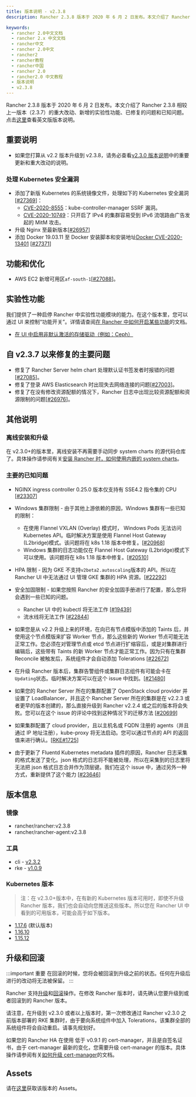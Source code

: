 ```yaml
---
title: 版本说明 - v2.3.8
description: Rancher 2.3.8 版本于 2020 年 6 月 2 日发布。本文介绍了 Rancher 2.3.8 相较上一版本（2.3.7）的重大改动、新增的实验性功能、已修复的问题和已知问题。

keywords:
  - rancher 2.0中文文档
  - rancher 2.x 中文文档
  - rancher中文
  - rancher 2.0中文
  - rancher2
  - rancher教程
  - rancher中国
  - rancher 2.0
  - rancher2.0 中文教程
  - 版本说明
  - v2.3.8
---
```


Rancher 2.3.8 版本于 2020 年 6 月 2 日发布。本文介绍了 Rancher 2.3.8 相较上一版本（2.3.7）的重大改动、新增的实验性功能、已修复的问题和已知问题。点击[这里](https://github.com/rancher/rancher/releases/tag/v2.3.8)查看英文版版本说明。

## 重要说明

- 如果您打算从 v2.2 版本升级到 v2.3.8，请务必查看[v2.3.0 版本说明](/docs/releases/v2.3.0)中的重要更新和重大改动的说明。

### 处理 Kubernetes 安全漏洞

- 添加了新版 Kubernetes 的系统镜像文件，处理如下的 Kubernetes 安全漏洞[[#27369](https://github.com/rancher/rancher/issues/27369)]：
  - [CVE-2020-8555](https://groups.google.com/forum/#!msg/kubernetes-announce/BGG-uvklk7Y/Rt-IiUHbAgAJ)：kube-controller-manager SSRF 漏洞。
  - [CVE-2020-10749](https://groups.google.com/forum/#!msg/kubernetes-announce/wGuDMGdnW9M/BL0yqFzbAgAJ)：只开启了 IPv4 的集群容易受到 IPv6 流氓路由广告发起的 MitM 攻击。
- 升级 Nginx 至最新版本[[#26957](https://github.com/rancher/rancher/issues/26957)]
- 添加 Docker 19.03.11 至 Docker 安装脚本和安装地址[Docker CVE-2020-13401](https://cve.mitre.org/cgi-bin/cvename.cgi?name=CVE-2020-13401) [[#27371](https://github.com/rancher/rancher/issues/27371)]

## 功能和优化

- AWS EC2 新增可用区`af-south-1`[[#27088](https://github.com/rancher/rancher/issues/27088)]。

## 实验性功能

我们提供了一种启停 Rancher 中实验性功能模块的能力。在这个版本里，您可以通过 UI 来控制“功能开关”。详情请查阅[在 Rancher 中如何开启某些功能](/docs/installation/options/feature-flags/_index)的文档。

- [在 UI 中启用非默认激活的存储驱动（例如：Ceph）](/docs/installation/options/feature-flags/enable-not-default-storage-drivers/_index)

## 自 v2.3.7 以来修复的主要问题

- 修复了 Rancher Server helm chart 处理默认证书签发者时报错的问题[[#27085](https://github.com/rancher/rancher/issues/27085)]。
- 修复了登录 AWS Elasticsearch 时出现失去网络连接的问题[[#27003](https://github.com/rancher/rancher/issues/27003)]。
- 修复了在没有修改资源配额的情况下，Rancher 日志中出现比较资源配额和资源限制的问题[[#26976](https://github.com/rancher/rancher/issues/26976)]。

## 其他说明

### 离线安装和升级

在 v2.3.0+的版本里，离线安装不再需要手动同步 system charts 的源代码仓库了。具体操作请参阅有关[安装 Rancher 时，如何使用内嵌的 system charts](/docs/installation/other-installation-methods/air-gap/install-rancher/_index)。

### 主要的已知问题

- NGINX ingress controller 0.25.0 版本仅支持有 SSE4.2 指令集的 CPU [[#23307](https://github.com/rancher/rancher/issues/23307)]

- Windows 集群限制 - 由于其他上游依赖的原因，Windows 集群有一些已知的限制：

  - 在使用 Flannel VXLAN (Overlay) 模式时， Windows Pods 无法访问 Kubernetes API。临时解决方案是使用 Flannel Host Gateway (L2bridge)模式。该问题将在 k8s 1.18 版本中修复。[[#20968](https://github.com/rancher/rancher/issues/20968)]

  * Windows 集群的日志功能仅在 Flannel Host Gateway (L2bridge)模式下可以使用。该问题将在 k8s 1.18 版本中修复。[[#20510](https://github.com/rancher/rancher/issues/20510)]

- HPA 限制 - 因为 GKE 不支持`v2beta2.autoscaling`版本的 API。所以在 Rancher UI 中无法通过 UI 管理 GKE 集群的 HPA 资源。[[#22292](https://github.com/rancher/rancher/issues/22292)]

- 安全加固限制 - 如果您按照 Rancher 的安全加固手册进行了配置，那么您将会遇到一些已知的问题。

  - Rancher UI 中的 kubectl 将无法工作 [[#19439](https://github.com/rancher/rancher/issues/19439)]
  - 流水线将无法工作 [[#22844](https://github.com/rancher/rancher/issues/22844)]

- 如果您是从 v2.2 升级上来的环境，在向已有节点模版中添加的 Taints 后，并使用这个节点模版来扩容 Worker 节点，那么这些新的 Worker 节点可能无法正常工作。您必须在对管理节点或 etcd 节点进行扩缩容后，或是对集群进行编辑后，这些带有 Taints 的新 Worker 节点才能正常工作。因为只有在集群 Reconcile 被触发后，系统组件才会自动添加 Tolerations [[#22672](https://github.com/rancher/rancher/issues/22672)]

- 在升级 Rancher 版本后，集群告警组件或集群日志组件有可能会卡在`Updating`状态。临时解决方案可以在这个 issue 中找到。[[#21480](https://github.com/rancher/rancher/issues/21480)]

- 如果您的 Rancher Server 所在的集群配置了 OpenStack cloud provider 并设置了 LoadBalancer，并且这个 Rancher Server 所在的集群是在 v2.2.3 或者更早的版本创建的，那么直接升级到 Rancher v2.2.4 或之后的版本将会失败。您可以在这个 issue 的评论中找到这种情况下的迁移方法 [[#20699](https://github.com/rancher/rancher/issues/20699)]

- 如果集群配置了 cloud provider，且以主机名或 FQDN 注册的 agents（并且通过 IP 地址注册），kube-proxy 将无法启动。您可以通过节点的 API 的返回值来进行确认。[[RKE#1725](https://github.com/rancher/rke/issues/1725)]

- 由于更新了 Fluentd Kubernetes metadata 插件的原因，Rancher 日志采集的格式发送了变化。json 格式的日志将不能被处理，所以在采集到的日志里将无法把 json 格式日志合并作为顶层键。我们在这个 issue 中，通过另外一种方式，重新提供了这个能力 [[#23646](https://github.com/rancher/rancher/issues/23646)]

## 版本信息

### 镜像

- rancher/rancher:v2.3.8
- rancher/rancher-agent:v2.3.8

### 工具

- cli - [v2.3.2](https://github.com/rancher/cli/releases/tag/v2.3.2)
- rke - [v1.0.9](https://github.com/rancher/rke/releases/tag/v1.0.9)

### Kubernetes 版本

> 注：在 v2.3.0+版本中，在有新的 Kubernetes 版本可用时，即使不升级 Rancher 版本，我们也会自动向您推送这些版本。所以您在 Rancher UI 中看到的可用版本，可能会高于如下版本。

- [1.17.6](https://github.com/rancher/hyperkube/releases/tag/v1.17.6-rancher2) (默认版本)
- [1.16.10](https://github.com/rancher/hyperkube/releases/tag/v1.16.10-rancher2)
- [1.15.12](https://github.com/rancher/hyperkube/releases/tag/v1.15.11-rancher2)

## 升级和回滚

:::important 重要
在回滚的时候，您将会被回滚到升级之前的状态。任何在升级后进行的改动将无法被保留。
:::

Rancher 支持[升级](/docs/upgrades/_index)和[回滚](/docs/upgrades/rollbacks/_index)操作。在修改 Rancher 版本时，请先确认您要升级到或者回滚到的 Rancher 版本。

请注意，在升级到 v2.3.0 或者以上版本时，第一次修改通过 Rancher v2.3.0 之前版本部署的 RKE 集群时，由于要向系统组件中加入 Tolerations，该集群全部的系统组件将会自动重启。请事先规划好。

如果您的 Rancher HA 在使用 低于 v0.9.1 的 cert-manager，并且是自签名证书，由于 cert-manager 最新的变化，您需要升级 cert-manager 的版本。具体操作请参阅有关[如何升级 cert-manager](/docs/installation/options/upgrading-cert-manager/_index)的文档。

## Assets

请在[这里](https://github.com/rancher/rancher/releases/tag/v2.3.8)获取该版本的 Assets。
